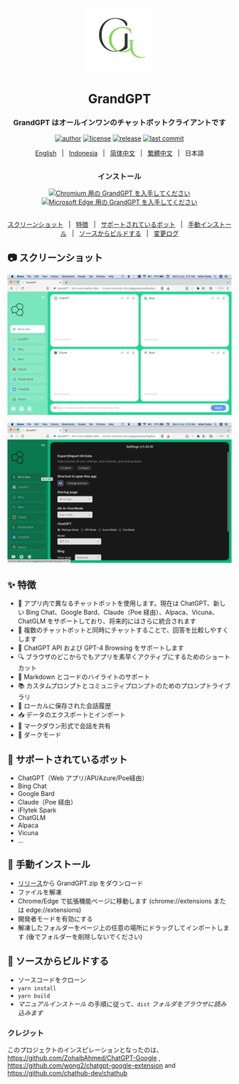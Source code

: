 <p align="center">
    <img src="./src/assets/icon.png" width="150">
</p>

<h1 align="center">GrandGPT</h1>

<div align="center">

### GrandGPT はオールインワンのチャットボットクライアントです

[![author][author-image]][author-url]
[![license][license-image]][license-url]
[![release][release-image]][release-url]
[![last commit][last-commit-image]][last-commit-url]    
    
[English](README.md) &nbsp;&nbsp;|&nbsp;&nbsp; [Indonesia](README_IN.md) &nbsp;&nbsp;|&nbsp;&nbsp; [简体中文](README_ZH-CN.md) &nbsp;&nbsp;|&nbsp;&nbsp; [繁體中文](README_ZH-TW.md) &nbsp;&nbsp;|&nbsp;&nbsp; 日本語

##    
    
### インストール
    
<a href="https://chrome.google.com/webstore/detail"><img src="https://user-images.githubusercontent.com/64502893/231991498-8df6dd63-727c-41d0-916f-c90c15127de3.png" width="200" alt="Chromium 用の GrandGPT を入手してください"></a>
<a href="https://microsoftedge.microsoft.com/addons/detail/"><img src="https://user-images.githubusercontent.com/64502893/231991158-1b54f831-2fdc-43b6-bf9a-f894000e5aa8.png" width="160" alt="Microsoft Edge 用の GrandGPT を入手してください"></a>
    
##

[スクリーンショット](#-スクリーンショット) &nbsp;&nbsp;|&nbsp;&nbsp; [特徴](#-特徴) &nbsp;&nbsp;|&nbsp;&nbsp; [サポートされているボット](#-サポートされているボット) &nbsp;&nbsp;|&nbsp;&nbsp; [手動インストール](#-手動インストール) &nbsp;&nbsp;|&nbsp;&nbsp; [ソースからビルドする](#-ソースからビルドする) &nbsp;&nbsp;|&nbsp;&nbsp; [変更ログ](#-変更ログ)

[author-image]: https://img.shields.io/badge/author-wong2-blue.svg
[author-url]: https://github.com/wong2    
[license-image]: https://img.shields.io/github/license/ishandutta2007/GrandGPT?color=blue
[license-url]: https://github.com/ishandutta2007/GrandGPT/blob/main/LICENSE
[release-image]: https://img.shields.io/github/v/release/ishandutta2007/GrandGPT?color=blue
[release-url]: https://github.com/ishandutta2007/GrandGPT/releases/latest   
[last-commit-image]: https://img.shields.io/github/last-commit/ishandutta2007/GrandGPT?label=last%20commit
[last-commit-url]: https://github.com/ishandutta2007/GrandGPT/commits

</div>

##

## 📷 スクリーンショット

![Screenshot](screenshots/light_1280x800.png?raw=true)

![Screenshot (Dark Mode)](screenshots/dark_1280x800.png?raw=true)


## ✨ 特徴

- 🤖 アプリ内で異なるチャットボットを使用します。現在は ChatGPT、新しい Bing Chat、Google Bard、Claude（Poe 経由）、Alpaca、Vicuna、ChatGLM をサポートしており、将来的にはさらに統合されます
- 💬 複数のチャットボットと同時にチャットすることで、回答を比較しやすくします
- 🚀 ChatGPT API および GPT-4 Browsing をサポートします
- 🔍 ブラウザのどこからでもアプリを素早くアクティブにするためのショートカット
- 🎨 Markdown とコードのハイライトのサポート
- 📚 カスタムプロンプトとコミュニティプロンプトのためのプロンプトライブラリ
- 💾 ローカルに保存された会話履歴
- 📥 データのエクスポートとインポート
- 🔗 マークダウン形式で会話を共有
- 🌙 ダークモード

## 🤖 サポートされているボット

* ChatGPT（Web アプリ/API/Azure/Poe経由）
* Bing Chat
* Google Bard
* Claude（Poe 経由）
* iFlytek Spark
* ChatGLM
* Alpaca
* Vicuna
* ...

## 🔧 手動インストール

- [リリース](https://github.com/ishandutta2007/GrandGPT/releases)から GrandGPT.zip をダウンロード
- ファイルを解凍
- Chrome/Edge で拡張機能ページに移動します (chrome://extensions または edge://extensions)
- 開発者モードを有効にする
- 解凍したフォルダーをページ上の任意の場所にドラッグしてインポートします (後でフォルダーを削除しないでください)

## 🔨 ソースからビルドする

- ソースコードをクローン
- `yarn install`
- `yarn build`
- _マニュアルインストール_ の手順に従って、`dist` _フォルダをブラウザに読み込みます_

### クレジット

このプロジェクトのインスピレーションとなったのは、 https://github.com/ZohaibAhmed/ChatGPT-Google , https://github.com/wong2/chatgpt-google-extension and https://github.com/chathub-dev/chathub

